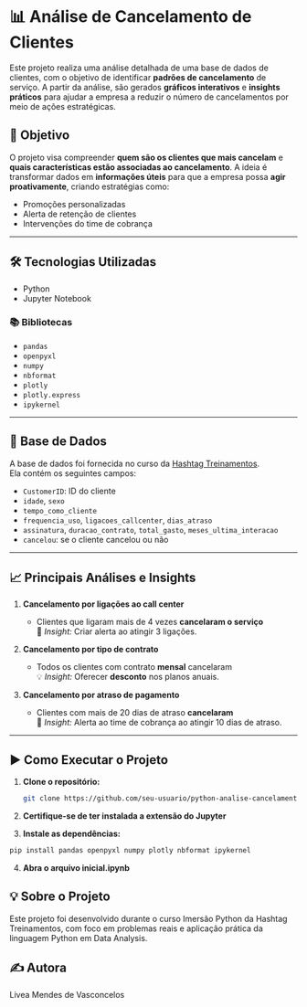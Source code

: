 # 📊 Análise de Cancelamento de Clientes

Este projeto realiza uma análise detalhada de uma base de dados de clientes, com o objetivo de identificar **padrões de cancelamento** de serviço. A partir da análise, são gerados **gráficos interativos** e **insights práticos** para ajudar a empresa a reduzir o número de cancelamentos por meio de ações estratégicas.

## 🎯 Objetivo

O projeto visa compreender **quem são os clientes que mais cancelam** e **quais características estão associadas ao cancelamento**. A ideia é transformar dados em **informações úteis** para que a empresa possa **agir proativamente**, criando estratégias como:

- Promoções personalizadas
- Alerta de retenção de clientes
- Intervenções do time de cobrança

---

## 🛠 Tecnologias Utilizadas

- Python
- Jupyter Notebook

### 📚 Bibliotecas
- `pandas`
- `openpyxl`
- `numpy`
- `nbformat`
- `plotly`
- `plotly.express`
- `ipykernel`

---

## 📁 Base de Dados

A base de dados foi fornecida no curso da [Hashtag Treinamentos](https://www.hashtagtreinamentos.com/).  
Ela contém os seguintes campos:

- `CustomerID`: ID do cliente  
- `idade`, `sexo`  
- `tempo_como_cliente`  
- `frequencia_uso`, `ligacoes_callcenter`, `dias_atraso`  
- `assinatura`, `duracao_contrato`, `total_gasto`, `meses_ultima_interacao`  
- `cancelou`: se o cliente cancelou ou não

---

## 📈 Principais Análises e Insights

1. **Cancelamento por ligações ao call center**  
   - Clientes que ligaram mais de 4 vezes **cancelaram o serviço**  
   🔔 *Insight:* Criar alerta ao atingir 3 ligações.

2. **Cancelamento por tipo de contrato**  
   - Todos os clientes com contrato **mensal** cancelaram  
   💡 *Insight:* Oferecer **desconto** nos planos anuais.

3. **Cancelamento por atraso de pagamento**  
   - Clientes com mais de 20 dias de atraso **cancelaram**  
   🚨 *Insight:* Alerta ao time de cobrança ao atingir 10 dias de atraso.

---

## ▶️ Como Executar o Projeto

1. **Clone o repositório:**
   ```bash
   git clone https://github.com/seu-usuario/python-analise-cancelamento-clientes.git
   ```
    
2. **Certifique-se de ter instalada a extensão do Jupyter**

3. **Instale as dependências:**
  ```bash
  pip install pandas openpyxl numpy plotly nbformat ipykernel
```

4. **Abra o arquivo inicial.ipynb**

## 💡 Sobre o Projeto
Este projeto foi desenvolvido durante o curso Imersão Python da Hashtag Treinamentos, com foco em problemas reais e aplicação prática da linguagem Python em Data Analysis.

## ✍️ Autora
Livea Mendes de Vasconcelos


